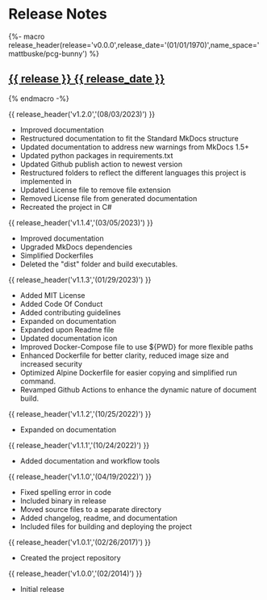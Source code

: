 # Release Notes

{%- macro release_header(release='v0.0.0',release_date='(01/01/1970)',name_space='mattbuske/pcg-bunny') %}
## <a href="https://github.com/{{ name_space }}/releases/tag/{{ release }}" target="_blank" title="{{ release }} Release" alt="{{ release }} Release">**{{ release }} {{ release_date }}**</a>
{% endmacro -%}

{{ release_header('v1.2.0','(08/03/2023)') }}
- Improved documentation
- Restructured documentation to fit the Standard MkDocs structure
- Updated documentation to address new warnings from MkDocs 1.5+
- Updated python packages in requirements.txt
- Updated Github publish action to newest version
- Restructured folders to reflect the different languages this project is implemented in
- Updated License file to remove file extension
- Removed License file from generated documentation
- Recreated the project in C#

{{ release_header('v1.1.4','(03/05/2023)') }}
- Improved documentation
- Upgraded MkDocs dependencies
- Simplified Dockerfiles
- Deleted the "dist" folder and build executables.

{{ release_header('v1.1.3','(01/29/2023)') }}
- Added MIT License
- Added Code Of Conduct
- Added contributing guidelines
- Expanded on documentation
- Expanded upon Readme file
- Updated documentation icon
- Improved Docker-Compose file to use ${PWD} for more flexible paths
- Enhanced Dockerfile for better clarity, reduced image size and increased security
- Optimized Alpine Dockerfile for easier copying and simplified run command.
- Revamped Github Actions to enhance the dynamic nature of document build.

{{ release_header('v1.1.2','(10/25/2022)') }}
- Expanded on documentation

{{ release_header('v1.1.1','(10/24/2022)') }}
- Added documentation and workflow tools

{{ release_header('v1.1.0','(04/19/2022)') }}
- Fixed spelling error in code
- Included binary in release
- Moved source files to a separate directory
- Added changelog, readme, and documentation
- Included files for building and deploying the project

{{ release_header('v1.0.1','(02/26/2017)') }}
- Created the project repository

{{ release_header('v1.0.0','(02/2014)') }}
- Initial release
